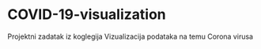 # COVID-19-visualization

Projektni zadatak iz koglegija Vizualizacija podataka na temu Corona virusa
